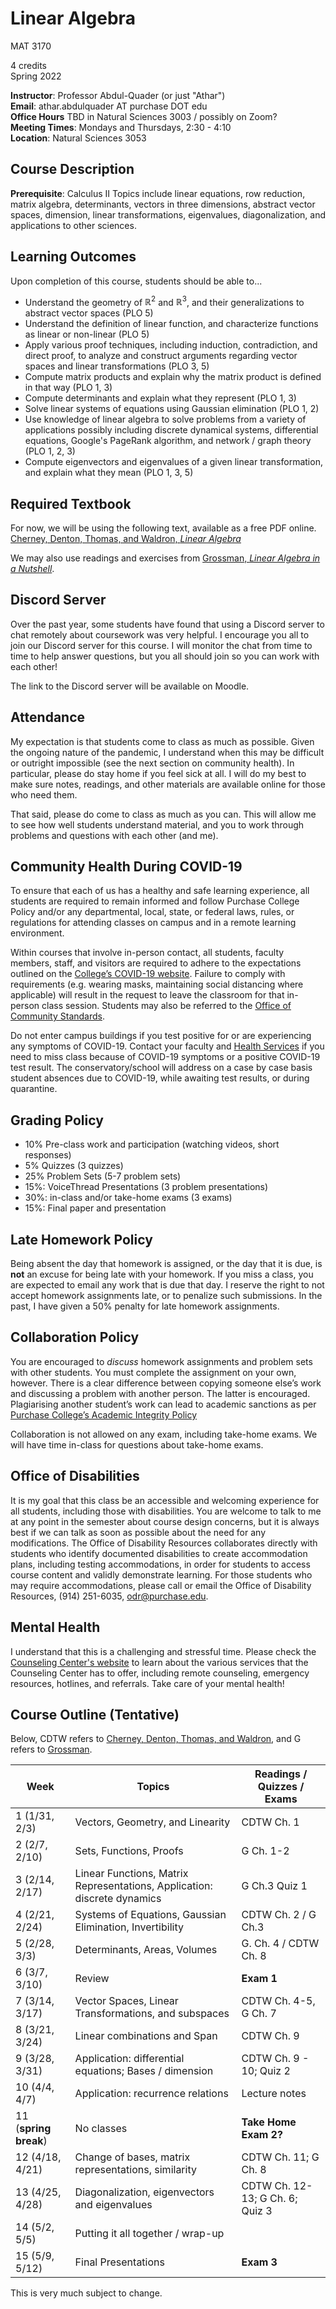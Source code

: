# Linear Algebra

MAT 3170

4 credits  
Spring 2022

**Instructor**: Professor Abdul-Quader (or just "Athar")  
**Email**: athar.abdulquader AT purchase DOT edu  
**Office Hours** TBD in Natural Sciences 3003 / possibly on Zoom?  
**Meeting Times**: Mondays and Thursdays, 2:30 - 4:10  
**Location**: Natural Sciences 3053

## Course Description

**Prerequisite**: Calculus II
Topics include linear equations, row reduction, matrix algebra, determinants, vectors in three dimensions, abstract vector spaces, dimension, linear transformations, eigenvalues, diagonalization, and applications to other sciences.

## Learning Outcomes

Upon completion of this course, students should be able to...

* Understand the geometry of $\mathbb{R}^2$ and $\mathbb{R}^3$, and their generalizations to abstract vector spaces (PLO 5)
* Understand the definition of linear function, and characterize functions as linear or non-linear (PLO 5)
* Apply various proof techniques, including induction, contradiction, and direct proof, to analyze and construct arguments regarding vector spaces and linear transformations (PLO 3, 5)
* Compute matrix products and explain why the matrix product is defined in that way (PLO 1, 3)
* Compute determinants and explain what they represent (PLO 1, 3)
* Solve linear systems of equations using Gaussian elimination (PLO 1, 2)
* Use knowledge of linear algebra to solve problems from a variety of applications possibly including discrete dynamical systems, differential equations, Google's PageRank algorithm, and network / graph theory (PLO 1, 2, 3)
* Compute eigenvectors and eigenvalues of a given linear transformation, and explain what they mean (PLO 1, 3, 5)

## Required Textbook

For now, we will be using the following text, available as a free PDF online. [Cherney, Denton, Thomas, and Waldron, *Linear Algebra*](https://www.math.ucdavis.edu/~linear/linear-guest.pdf)

We may also use readings and exercises from [Grossman, *Linear Algebra in a Nutshell*](https://jp-g.de/Skripte/LA-GES-CS-JPG.pdf).

## Discord Server

Over the past year, some students have found that using a Discord server to chat remotely about coursework was very helpful. I encourage you all to join our Discord server for this course. I will monitor the chat from time to time to help answer questions, but you all should join so you can work with each other!

The link to the Discord server will be available on Moodle.

## Attendance

My expectation is that students come to class as much as possible. Given the ongoing nature of the pandemic, I understand when this may be difficult or outright impossible (see the next section on community health). In particular, please do stay home if you feel sick at all. I will do my best to make sure notes, readings, and other materials are available online for those who need them.

That said, please do come to class as much as you can. This will allow me to see how well students understand material, and you to work through problems and questions with each other (and me).

## Community Health During COVID-19

To ensure that each of us has a healthy and safe learning experience, all students are required to remain informed and follow Purchase College Policy and/or any departmental, local, state, or federal laws, rules, or regulations for attending classes on campus and in a remote learning environment.

Within courses that involve in-person contact, all students, faculty members, staff, and visitors are required to adhere to the expectations outlined on the [College’s COVID-19 website](https://www.purchase.edu/covid-19-updates-and-plans/). Failure to comply with requirements (e.g. wearing masks, maintaining social distancing where applicable) will result in the request to leave the classroom for that in-person class session. Students may also be referred to the [Office of Community Standards](https://www.purchase.edu/offices/community-standards/).

Do not enter campus buildings if you test positive for or are experiencing any symptoms of COVID-19. Contact your faculty and [Health Services](https://www.purchase.edu/offices/health-services/index.php) if you need to miss class because of COVID-19 symptoms or a positive COVID-19 test result. The conservatory/school will address on a case by case basis student absences due to COVID-19, while awaiting test results, or during quarantine.

## Grading Policy

* 10% Pre-class work and participation (watching videos, short responses)
* 5% Quizzes (3 quizzes)
* 25% Problem Sets (5-7 problem sets)
* 15%: VoiceThread Presentations (3 problem presentations)
* 30%: in-class and/or take-home exams (3 exams)
* 15%: Final paper and presentation

## Late Homework Policy

Being absent the day that homework is assigned, or the day that it is due, is **not** an excuse for being late with your homework. If you miss a class, you are expected to email any work that is due that day. I reserve the right to not accept homework assignments late, or to penalize such submissions. In the past, I have given a 50% penalty for late homework assignments.

## Collaboration Policy

You are encouraged to *discuss* homework assignments and problem sets with other students. You must complete the assignment on your own, however. There is a clear difference between copying someone else’s work and discussing a problem with another person. The latter is encouraged. Plagiarising another student’s work can lead to academic sanctions as per [Purchase College’s Academic Integrity Policy](https://www.purchase.edu/live/blurbs/840-academic-and-professional-integrity)

Collaboration is not allowed on any exam, including take-home exams. We will have time in-class for questions about take-home exams.

## Office of Disabilities

It is my goal that this class be an accessible and welcoming experience for all students, including those with disabilities. You are welcome to talk to me at any point in the semester about course design concerns, but it is always best if we can talk as soon as possible about the need for any modifications. The Office of Disability Resources collaborates directly with students who identify documented disabilities to create accommodation plans, including testing accommodations, in order for students to access course content and validly demonstrate learning. For those students who may require accommodations, please call or email the Office of Disability Resources, (914) 251-6035, odr@purchase.edu.

## Mental Health

I understand that this is a challenging and stressful time. Please check the [Counseling Center's website](https://www.purchase.edu/counseling-center/index.php) to learn about the various services that the Counseling Center has to offer, including remote counseling, emergency resources, hotlines, and referrals. Take care of your mental health!

## Course Outline (Tentative)

Below, CDTW refers to [Cherney, Denton, Thomas, and Waldron](https://www.math.ucdavis.edu/~linear/linear-guest.pdf), and G refers to [Grossman](https://jp-g.de/Skripte/LA-GES-CS-JPG.pdf).

| Week | Topics | Readings / Quizzes / Exams |
| ---- | ------ | -------- |
| 1 (1/31, 2/3) | Vectors, Geometry, and Linearity | CDTW Ch. 1 |
| 2 (2/7, 2/10) | Sets, Functions, Proofs | G Ch. 1-2 |
| 3 (2/14, 2/17) | Linear Functions, Matrix Representations, Application: discrete dynamics | G Ch.3 Quiz 1 |
| 4 (2/21, 2/24) | Systems of Equations, Gaussian Elimination, Invertibility |  CDTW Ch. 2 / G Ch.3 |
| 5 (2/28, 3/3) | Determinants, Areas, Volumes | G. Ch. 4 / CDTW Ch. 8 |
| 6 (3/7, 3/10) | Review | **Exam 1** |
| 7 (3/14, 3/17) | Vector Spaces, Linear Transformations, and subspaces | CDTW Ch. 4-5, G Ch. 7 |
| 8 (3/21, 3/24) | Linear combinations and Span | CDTW Ch. 9 |
| 9 (3/28, 3/31) | Application: differential equations; Bases / dimension | CDTW Ch. 9 - 10; Quiz 2 |
| 10 (4/4, 4/7) | Application: recurrence relations | Lecture notes |
| 11 (**spring break**) | No classes  | **Take Home Exam 2?** |
| 12 (4/18, 4/21) | Change of bases, matrix representations, similarity | CDTW Ch. 11;  G Ch. 8 |
| 13 (4/25, 4/28) | Diagonalization, eigenvectors and eigenvalues | CDTW Ch. 12-13; G Ch. 6; Quiz 3 |
| 14 (5/2, 5/5) | Putting it all together / wrap-up |  |
| 15 (5/9, 5/12) | Final Presentations | **Exam 3** |

This is very much subject to change.

